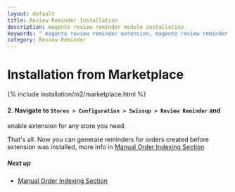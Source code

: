 ```yaml
---
layout: default
title: Review Reminder Installation
description: magento review reminder module installation
keywords: " magento review reminder extension, magento review reminder email "
category: Review Reminder
---
```


# Installation from Marketplace

{% include installation/m2/marketplace.html %}

#### 2. Navigate to `Stores > Configuration > Swissup > Review Reminder` and
enable extension for any store you need.

That's all. Now you can generate reminders for orders created before extension was installed, more info in  [Manual Order Indexing Section][manual_order_indexing]

##### Next up

* [Manual Order Indexing Section][manual_order_indexing]

[manual_order_indexing]: /m2/extensions/reviewreminder/#manual-order-indexing-section